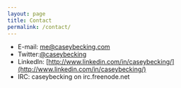 ```yaml
---
layout: page
title: Contact
permalink: /contact/
---
```

* E-mail: [me@caseybecking.com](mailto:me@caseybecking.com)
* Twitter:[@caseybecking](http://www.twitter.com/caseybecking)
* LinkedIn:	[http://www.linkedin.com/in/caseybecking/](http://www.linkedin.com/in/caseybecking/)
* IRC: caseybecking on irc.freenode.net